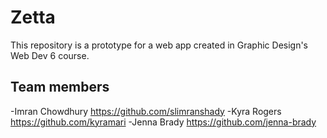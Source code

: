 # Zetta

This repository is a prototype for a web app created in Graphic Design's Web Dev 6 course.

## Team members

-Imran Chowdhury <https://github.com/slimranshady>
-Kyra Rogers <https://github.com/kyramari>
-Jenna Brady <https://github.com/jenna-brady>
